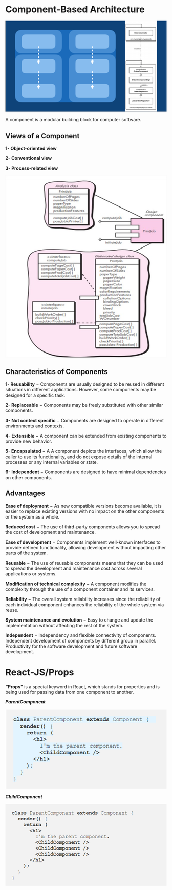 # **Component-Based Architecture**

![](component.png)

A component is a modular building block for computer software. 

## **Views of a Component**


**1- Object-oriented view**

**2- Conventional view**

**3- Process-related view**

![](objectOrientedView.jpg)

## **Characteristics of Components**

**1- Reusability** − Components are usually designed to be reused in different situations in different applications. However, some components may be designed for a specific task.

**2- Replaceable** − Components may be freely substituted with other similar components.

**3- Not context specific** − Components are designed to operate in different environments and contexts.

**4- Extensible** − A component can be extended from existing components to provide new behavior.

**5- Encapsulated** − A A component depicts the interfaces, which allow the caller to use its functionality, and do not expose details of the internal processes or any internal variables or state.

**6- Independent** − Components are designed to have minimal dependencies on other components.


## **Advantages**

**Ease of deployment** − As new compatible versions become available, it is easier to replace existing versions with no impact on the other components or the system as a whole.

**Reduced cost** − The use of third-party components allows you to spread the cost of development and maintenance.

**Ease of development** − Components implement well-known interfaces to provide defined functionality, allowing development without impacting other parts of the system.

**Reusable** − The use of reusable components means that they can be used to spread the development and maintenance cost across several applications or systems.

**Modification of technical complexity** − A component modifies the complexity through the use of a component container and its services.

**Reliability** − The overall system reliability increases since the reliability of each individual component enhances the reliability of the whole system via reuse.

**System maintenance and evolution** − Easy to change and update the implementation without affecting the rest of the system.

**Independent** − Independency and flexible connectivity of components. Independent development of components by different group in parallel. Productivity for the software development and future software development.


# **React-JS/Props**

**“Props”** is a special keyword in React, which stands for properties and is being used for passing data from one component to another.

***ParentComponent***

![](parent.png)

***ChildComponent***

![](child.png)














